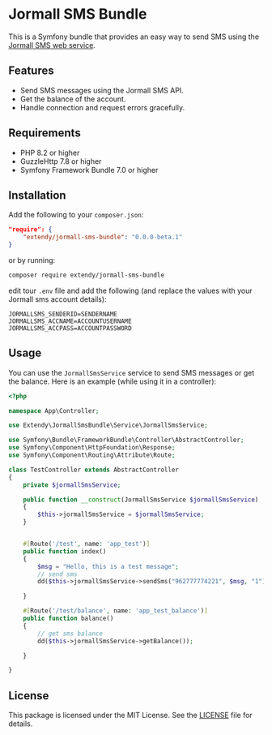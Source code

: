 # Jormall SMS Bundle

This is a Symfony bundle that provides an easy way to send SMS using the [Jormall SMS web service](http://josmsservice.com/). 

## Features

- Send SMS messages using the Jormall SMS API.
- Get the balance of the account.
- Handle connection and request errors gracefully.

## Requirements

- PHP 8.2 or higher
- GuzzleHttp 7.8 or higher
- Symfony Framework Bundle 7.0 or higher

## Installation

Add the following to your `composer.json`:

```json
"require": {
    "extendy/jormall-sms-bundle": "0.0.0-beta.1"
}
```

or by running:

```bash
composer require extendy/jormall-sms-bundle
```

edit tour `.env` file and add the following (and replace the values with your Jormall sms account details):

```dotenv
JORMALLSMS_SENDERID=SENDERNAME
JORMALLSMS_ACCNAME=ACCOUNTUSERNAME
JORMALLSMS_ACCPASS=ACCOUNTPASSWORD
```


## Usage

You can use the `JormallSmsService` service to send SMS messages or get the balance. Here is an example (while using it in a controller):

```php
<?php

namespace App\Controller;

use Extendy\JormallSmsBundle\Service\JormallSmsService;

use Symfony\Bundle\FrameworkBundle\Controller\AbstractController;
use Symfony\Component\HttpFoundation\Response;
use Symfony\Component\Routing\Attribute\Route;

class TestController extends AbstractController
{
    private $jormallSmsService;

    public function __construct(JormallSmsService $jormallSmsService)
    {
        $this->jormallSmsService = $jormallSmsService;
    }


    #[Route('/test', name: 'app_test')]
    public function index()
    {
        $msg = "Hello, this is a test message";
        // send sms
        dd($this->jormallSmsService->sendSms("962777774221", $msg, "1"));

    }

    #[Route('/test/balance', name: 'app_test_balance')]
    public function balance()
    {
        // get sms balance
        dd($this->jormallSmsService->getBalance());

    }

}

```

## License

This package is licensed under the MIT License. See the [LICENSE](./LICENSE) file for details.

